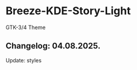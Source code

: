 # Breeze-KDE-Story-Light
GTK-3/4 Theme

Changelog: 04.08.2025.
-----------------------

Update: styles
